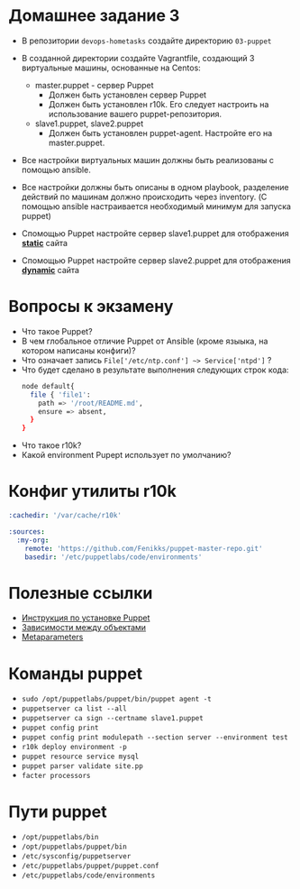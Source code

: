 # Домашнее задание 3

- В репозитории `devops-hometasks` создайте директорию `03-puppet`
- В созданной директории создайте Vagrantfile, создающий 3 виртуальные машины, основанные на Centos:
  - master.puppet - сервер Puppet
	  - Должен быть установлен сервер Puppet
	  - Должен быть установлен r10k. Его следует настроить на использование вашего puppet-репозитория.
  -	slave1.puppet, slave2.puppet
	  - Должен быть установлен puppet-agent. Настройте его на master.puppet.
- Все настройки виртуальных машин должны быть реализованы с помощью ansible.
- Все настройки должны быть описаны в одном playbook, разделение действий по машинам должно происходить через inventory. (С помощью ansible настраивается необходимый минимум для запуска puppet)

- Спомощью Puppet настройте сервер slave1.puppet для отображения **[static](files/index.html)** сайта
- Спомощью Puppet настройте сервер slave2.puppet для отображения **[dynamic](files/index.php)** сайта

# Вопросы к экзамену
- Что такое Puppet?
- В чем глобальное отличие Puppet от Ansible (кроме языыка, на котором написаны конфиги)?
- Что означает запись `File['/etc/ntp.conf'] ~> Service['ntpd']` ?
- Что будет сделано в результате выполнения следующих строк кода:
  ```bash
  node default{
    file { 'file1':
      path => '/root/README.md',
      ensure => absent,
    }
  }
  ```
- Что такое r10k?
- Какой environment  Pupept использует по умолчанию?

# Конфиг утилиты r10k
```yaml
:cachedir: '/var/cache/r10k'

:sources:
  :my-org:
    remote: 'https://github.com/Fenikks/puppet-master-repo.git'
    basedir: '/etc/puppetlabs/code/environments'
```

# Полезные ссылки

- [Инструкция по установке Puppet](https://puppet.com/docs/puppet/7/server/install_from_packages.html#install-puppet-server-from-packages)
- [Зависимости между объектами](https://puppet.com/docs/puppet/7/lang_relationships.html)
- [Metaparameters](https://www.puppet.com/docs/puppet/7/metaparameter.html)
 
# Команды puppet
- `sudo /opt/puppetlabs/puppet/bin/puppet agent -t`
- `puppetserver ca list --all`
- `puppetserver ca sign --certname slave1.puppet`
- `puppet config print`
- `puppet config print modulepath --section server --environment test`
- `r10k deploy environment -p`
- `puppet resource service mysql`
- `puppet parser validate site.pp`
- `facter processors`

# Пути puppet
- `/opt/puppetlabs/bin`
- `/opt/puppetlabs/puppet/bin`
- `/etc/sysconfig/puppetserver`
- `/etc/puppetlabs/puppet/puppet.conf`
- `/etc/puppetlabs/code/environments`
